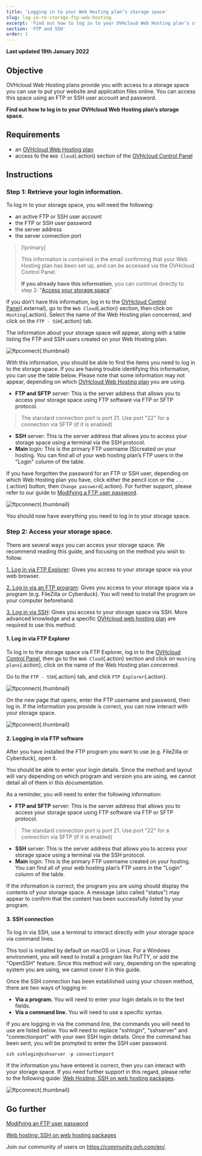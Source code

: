 ```yaml
---
title: 'Logging in to your Web Hosting plan’s storage space'
slug: log-in-to-storage-ftp-web-hosting
excerpt: 'Find out how to log in to your OVHcloud Web Hosting plan’s storage space'
section: 'FTP and SSH'
order: 1
---
```


**Last updated 19th January 2022**

## Objective

OVHcloud Web Hosting plans provide you with access to a storage space you can use to put your website and application files online. You can access this space using an FTP or SSH user account and password.

**Find out how to log in to your OVHcloud Web Hosting plan’s storage space.**

## Requirements

- an [OVHcloud Web Hosting plan](https://www.ovhcloud.com/en-sg/web-hosting/)
- access to the `Web Cloud`{.action} section of the [OVHcloud Control Panel](https://ca.ovh.com/auth/?action=gotomanager&from=https://www.ovh.com/sg/&ovhSubsidiary=sg)

## Instructions

### Step 1: Retrieve your login information.

To log in to your storage space, you will need the following:

- an active FTP or SSH user account
- the FTP or SSH user password
- the server address
- the server connection port

> [!primary]
>
> This information is contained in the email confirming that your Web Hosting plan has been set up, and can be accessed via the OVHcloud Control Panel.
>
> **If you already have this information**, you can continue directly to step 2: "[Access your storage space](./#step-2-access-your-storage-space)".
> 

If you don’t have this information, log in to the [OVHcloud Control Panel](https://ca.ovh.com/auth/?action=gotomanager&from=https://www.ovh.com/sg/&ovhSubsidiary=sg){.external}, go to the `Web Cloud`{.action} section, then click on `Hosting`{.action}. Select the name of the Web Hosting plan concerned, and click on the `FTP - SSH`{.action} tab. 

The information about your storage space will appear, along with a table listing the FTP and SSH users created on your Web Hosting plan.

![ftpconnect](images/connect-ftp-step1.png){.thumbnail}

With this information, you should be able to find the items you need to log in to the storage space. If you are having trouble identifying this information, you can use the table below. Please note that some information may not appear, depending on which [OVHcloud Web Hosting plan](https://www.ovhcloud.com/en-sg/web-hosting/) you are using.

- **FTP and SFTP** server: This is the server address that allows you to access your storage space using FTP software via FTP or SFTP protocol.

> The standard connection port is port 21. Use port "22" for a connection via SFTP (if it is enabled)

- **SSH** server: This is the server address that allows you to access your storage space using a terminal via the SSH protocol.
- **Main** login: This is the primary FTP username (S)created on your hosting. You can find all of your web hosting plan’s FTP users in the "Login" column of the table.

If you have forgotten the password for an FTP or SSH user, depending on which Web Hosting plan you have, click either the pencil icon or the `...`{.action} button, then `Change password`{.action}. For further support, please refer to our guide to [Modifying a FTP user password](../modify-ftp-user-password/).

![ftpconnect](images/connect-ftp-step2.png){.thumbnail}

You should now have everything you need to log in to your storage space.

### Step 2: Access your storage space.

There are several ways you can access your storage space. We recommend reading this guide, and focusing on the method you wish to follow.

[1. Log in via FTP Explorer](#ftpexplorer): Gives you access to your storage space via your web browser.

[2. Log in via an FTP program](#ftpsoftware): Gives you access to your storage space via a program (e.g. FileZilla or Cyberduck). You will need to install the program on your computer beforehand.

[3. Log in via SSH](#ssh): Gives you access to your storage space via SSH. More advanced knowledge and a specific [OVHcloud web hosting plan](https://www.ovhcloud.com/en-sg/web-hosting/) are required to use this method.

#### 1. Log in via FTP Explorer <a name="ftpexplorer"></a>

To log in to the storage space via FTP Explorer, log in to the [OVHcloud Control Panel](https://ca.ovh.com/auth/?action=gotomanager&from=https://www.ovh.com/asia/&ovhSubsidiary=sg), then go to the `Web Cloud`{.action} section and click on `Hosting plans`{.action}, click on the name of the Web Hosting plan concerned. 

Go to the `FTP - SSH`{.action} tab, and click `FTP Explorer`{.action}. 

![ftpconnect](images/connect-ftp-step3.png){.thumbnail}

On the new page that opens, enter the FTP username and password, then log in. If the information you provide is correct, you can now interact with your storage space.

![ftpconnect](images/connect-ftp-step4.png){.thumbnail}

#### 2. Logging in via FTP software <a name="ftpsoftware"></a>

After you have installed the FTP program you want to use (e.g. FileZilla or Cyberduck), open it. 

You should be able to enter your login details. Since the method and layout will vary depending on which program and version you are using, we cannot detail all of them in this documentation.

As a reminder, you will need to enter the following information:

- **FTP and SFTP** server: This is the server address that allows you to access your storage space using FTP software via FTP or SFTP protocol.

> The standard connection port is port 21. Use port "22" for a connection via SFTP (if it is enabled)

- **SSH** server: This is the server address that allows you to access your storage space using a terminal via the SSH protocol.
- **Main** login: This is the primary FTP username created on your hosting. You can find all of your web hosting plan’s FTP users in the "Login" column of the table.

If the information is correct, the program you are using should display the contents of your storage space. A message (also called "status") may appear to confirm that the content has been successfully listed by your program.

#### 3. SSH connection <a name="ssh"></a>

To log in via SSH, use a terminal to interact directly with your storage space via command lines. 

This tool is installed by default on macOS or Linux. For a Windows environment, you will need to install a program like PuTTY, or add the "OpenSSH" feature. Since this method will vary, depending on the operating system you are using, we cannot cover it in this guide.

Once the SSH connection has been established using your chosen method, there are two ways of logging in: 

- **Via a program.** You will need to enter your login details in to the text fields.
- **Via a command line.** You will need to use a specific syntax.

If you are logging in via the command line, the commands you will need to use are listed below. You will need to replace "sshlogin", "sshserver" and "connectionport" with your own SSH login details. Once the command has been sent, you will be prompted to enter the SSH user password.

```ssh
ssh sshlogin@sshserver -p connectionport
```

If the information you have entered is correct, then you can interact with your storage space. If you need further support in this regard, please refer to the following guide: [Web Hosting: SSH on web hosting packages](../web_hosting_ssh_on_web_hosting_packages/).

![ftpconnect](images/connect-ftp-step5.png){.thumbnail}

## Go further

[Modifying an FTP user password](../modify-ftp-user-password/)

[Web hosting: SSH on web hosting packages](../web_hosting_ssh_on_web_hosting_packages/)

Join our community of users on <https://community.ovh.com/en/>.
